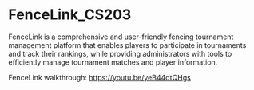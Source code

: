 # FenceLink_CS203
FenceLink is a comprehensive and user-friendly fencing tournament management platform that enables players to participate in tournaments and track their rankings, while providing administrators with tools to efficiently manage tournament matches and player information.

FenceLink walkthrough: https://youtu.be/yeB44dtQHgs
